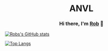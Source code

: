 <h1 align="center">
  ANVL
</h1>

<h3 align="center">
Hi there, I'm <a href="https://robhageboeck.com/" target="_blank" rel="noreferrer">Rob</a> 👋
</h3>

[![Robs's GitHub stats](https://github-readme-stats.vercel.app/api?username=robhageboeck&theme=dracula&count_private=true)](https://github.com/robhageboeck/)

[![Top Langs](https://github-readme-stats.vercel.app/api/top-langs/?username=robhageboeck)](https://github.com/robhageboeck)
